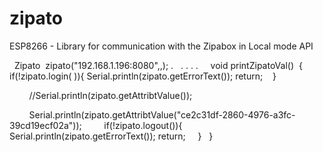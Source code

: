 # zipato
ESP8266 - Library for communication with the Zipabox in Local mode API 



  Zipato  zipato("192.168.1.196:8080",<user>,<password>);
  .  
  .
  .
  .
  .    
  void printZipatoVal()  {
        if(!zipato.login( )){
            Serial.println(zipato.getErrorText());
            return;   
         }               
         
         //Serial.println(zipato.getAttribtValue(<UUID of the attribute>));
         
         Serial.println(zipato.getAttribtValue("ce2c31df-2860-4976-a3fc-39cd19ecf02a"));
         
         if(!zipato.logout()){
              Serial.println(zipato.getErrorText());
              return;    
          }  
   }
